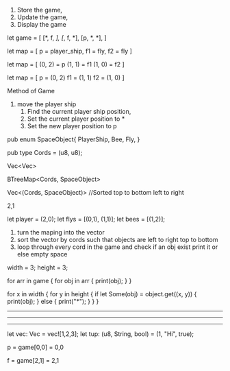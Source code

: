 1. Store the game,
2. Update the game,
3. Display the game

let game = [
[*, f, *],
[*, f, *],
[p, *, *],
]

let map = [
p = player_ship,
f1 = fly,
f2 = fly
]

let map = [
(0, 2) = p
(1, 1) = f1
(1, 0) = f2
]

let map = [
p = (0, 2)
f1 = (1, 1)
f2 = (1, 0)
]


Method of Game
1. move the player ship
    1. Find the current player ship position,
    2. Set the current player position to *
    3. Set the new player position to p

pub enum SpaceObject{
    PlayerShip,
    Bee,
    Fly,
}

pub type Cords = (u8, u8);

Vec<Vec<SpaceObject>>

BTreeMap<Cords, SpaceObject>

Vec<(Cords, SpaceObject)> //Sorted top to bottom left to right

2,1

let player = (2,0);
let flys = [(0,1), (1,1)];
let bees = [(1,2)];


1. turn the maping into the vector
2. sort the vector by cords such that objects are left to right top to bottom
3. loop through every cord in the game and check if an obj exist print it or else empty space

width = 3;
height = 3;


for arr in game {
    for obj in arr {
        print(obj);
    }
}

for x in width {
    for y in height {
        if let Some(obj) = object.get((x, y)) {
            print(obj);
        } else {
            print("*");
        }
    }
}

***
***
***


let vec: Vec<u8> = vec![1,2,3];
let tup: (u8, String, bool) = (1, "Hi", true);

p = game[0,0] = 0,0

f = game[2,1] = 2,1


